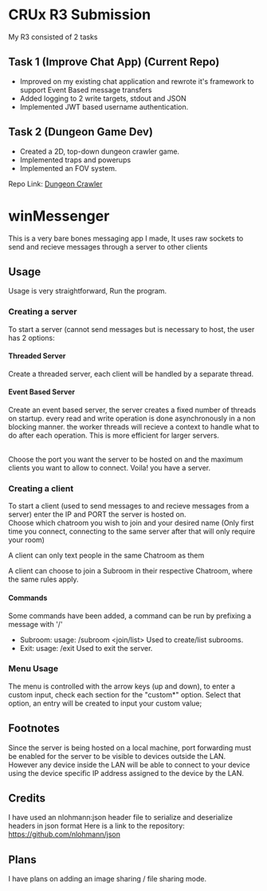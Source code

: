 # CRUx R3 Submission

My R3 consisted of 2 tasks

## Task 1 (Improve Chat App) (Current Repo)

- Improved on my existing chat application and rewrote it's framework to support Event Based message transfers
- Added logging to 2 write targets, stdout and JSON
- Implemented JWT based username authentication.

## Task 2 (Dungeon Game Dev)

- Created a 2D, top-down dungeon crawler game.
- Implemented traps and powerups
- Implemented an FOV system.

Repo Link: <a href = "https://github.com/hans772/KnightOfTheDungeon?tab=readme-ov-file#dungeoncrawler"> Dungeon Crawler </a>


# winMessenger

This is a very bare bones messaging app I made, It uses raw sockets to send and recieve messages through a server to other clients

## Usage

Usage is very straightforward, Run the program.<br>

### Creating a server

To start a server (cannot send messages but is necessary to host, the user has 2 options:

#### Threaded Server

Create a threaded server, each client will be handled by a separate thread.

#### Event Based Server

Create an event based server, the server creates a fixed number of threads on startup. every read and write operation is done 
asynchronously in a non blocking manner. the worker threads will recieve a context to handle what to do after each operation. This is
more efficient for larger servers.<br><br>

Choose the port you want the server to be hosted on and the maximum clients you want to allow to connect.
Voila! you have a server.<br>

### Creating a client

To start a client (used to send messages to and recieve messages from a server) enter the IP and PORT the server is hosted on.<br>
Choose which chatroom you wish to join and your desired name (Only first time you connect, connecting to the same server after that will only require your room)<br>

A client can only text people in the same Chatroom as them<br>

A client can choose to join a Subroom in their respective Chatroom, where the same rules apply.

#### Commands

Some commands have been added, a command can be run by prefixing a message with '/'
- Subroom: usage: /subroom <join/list> <subroom-name>    Used to create/list subrooms.
- Exit: usage: /exit    Used to exit the server.

### Menu Usage

The menu is controlled with the arrow keys (up and down), to enter a custom input, check each section for the "custom*" option.
Select that option, an entry will be created to input your custom value;

## Footnotes

Since the server is being hosted on a local machine, port forwarding must be enabled for the server to be visible to devices outside the LAN.<br>
However any device inside the LAN will be able to connect to your device using the device specific IP address assigned to the device by the LAN.<br>

## Credits

I have used an nlohmann:json header file to serialize and deserialize headers in json format
Here is a link to the repository: https://github.com/nlohmann/json

## Plans

I have plans on adding an image sharing / file sharing mode.
